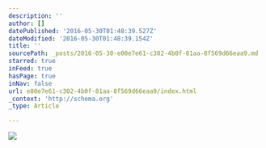 ```yaml
---
description: ''
author: []
datePublished: '2016-05-30T01:48:39.527Z'
dateModified: '2016-05-30T01:48:39.154Z'
title: ''
sourcePath: _posts/2016-05-30-e00e7e61-c302-4b0f-81aa-8f569d66eaa9.md
starred: true
inFeed: true
hasPage: true
inNav: false
url: e00e7e61-c302-4b0f-81aa-8f569d66eaa9/index.html
_context: 'http://schema.org'
_type: Article

---
```

![](https://the-grid-user-content.s3-us-west-2.amazonaws.com/77b77cd9-39f3-4815-b657-5712c6f342c1.jpg)